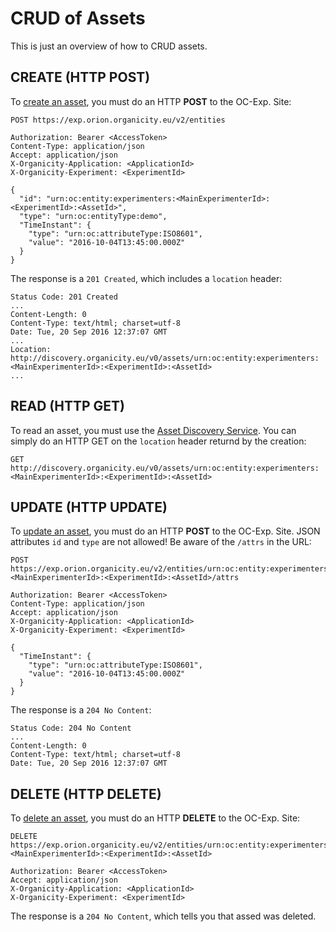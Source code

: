 # CRUD of Assets

This is just an overview of how to CRUD assets.

## CREATE (HTTP POST)

To [create an asset](HowToPushAnAsset.md), you must do an HTTP **POST** to the OC-Exp. Site:

```shell
POST https://exp.orion.organicity.eu/v2/entities

Authorization: Bearer <AccessToken>
Content-Type: application/json
Accept: application/json
X-Organicity-Application: <ApplicationId>
X-Organicity-Experiment: <ExperimentId>

{
  "id": "urn:oc:entity:experimenters:<MainExperimenterId>:<ExperimentId>:<AssetId>",
  "type": "urn:oc:entityType:demo",
  "TimeInstant": {
    "type": "urn:oc:attributeType:ISO8601",
    "value": "2016-10-04T13:45:00.000Z"
  }
}
```

The response is a `201 Created`, which includes a `location` header:

```shell
Status Code: 201 Created
...
Content-Length: 0
Content-Type: text/html; charset=utf-8
Date: Tue, 20 Sep 2016 12:37:07 GMT
...
Location: http://discovery.organicity.eu/v0/assets/urn:oc:entity:experimenters:<MainExperimenterId>:<ExperimentId>:<AssetId>
...
```

## READ (HTTP GET)

To read an asset, you must use the [Asset Discovery Service](https://organicityeu.github.io/api/AssetDiscovery.html).
You can simply do an HTTP GET on the `location` header returnd by the creation:

```shell
GET http://discovery.organicity.eu/v0/assets/urn:oc:entity:experimenters:<MainExperimenterId>:<ExperimentId>:<AssetId>
```

## UPDATE (HTTP UPDATE)

To [update an asset](HowToUpdateDeteleAnAsset.md#update-an-asset), you must do an HTTP **POST** to the OC-Exp. Site.
JSON attributes `id` and `type` are not allowed! Be aware of the `/attrs` in the URL:

```shell
POST https://exp.orion.organicity.eu/v2/entities/urn:oc:entity:experimenters:<MainExperimenterId>:<ExperimentId>:<AssetId>/attrs

Authorization: Bearer <AccessToken>
Content-Type: application/json
Accept: application/json
X-Organicity-Application: <ApplicationId>
X-Organicity-Experiment: <ExperimentId>

{
  "TimeInstant": {
    "type": "urn:oc:attributeType:ISO8601",
    "value": "2016-10-04T13:45:00.000Z"
  }
}
```

The response is a `204 No Content`:

```shell
Status Code: 204 No Content
...
Content-Length: 0
Content-Type: text/html; charset=utf-8
Date: Tue, 20 Sep 2016 12:37:07 GMT
```

## DELETE (HTTP DELETE)

To [delete an asset](HowToUpdateDeteleAnAsset.md#delete-an-asset), you must do an HTTP **DELETE** to the OC-Exp. Site:

```shell
DELETE  https://exp.orion.organicity.eu/v2/entities/urn:oc:entity:experimenters:<MainExperimenterId>:<ExperimentId>:<AssetId>

Authorization: Bearer <AccessToken>
Accept: application/json
X-Organicity-Application: <ApplicationId>
X-Organicity-Experiment: <ExperimentId>
```

The response is a `204 No Content`, which tells you that assed was deleted.
